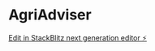 # AgriAdviser

[Edit in StackBlitz next generation editor ⚡️](https://stackblitz.com/~/github.com/SKARIANALI/AgriAdviser)